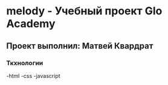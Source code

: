 # melody - Учебный проект Glo Academy
## Проект выполнил: Матвей Квардрат

### Ткхнологии
-html
-css
-javascript

